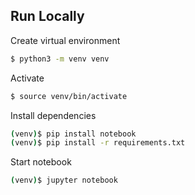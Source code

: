 
## Run Locally

Create virtual environment

```bash
$ python3 -m venv venv
```

Activate

```bash
$ source venv/bin/activate
```

Install dependencies

```bash
(venv)$ pip install notebook
(venv)$ pip install -r requirements.txt
```

Start notebook

```bash
(venv)$ jupyter notebook
```

